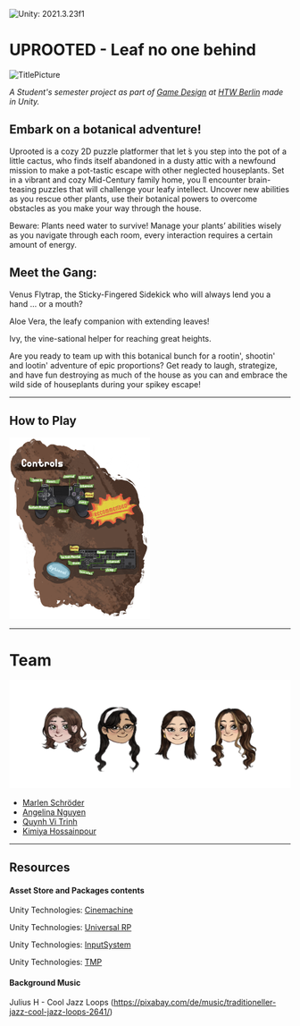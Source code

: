 ![Unity: 2021.3.23f1](https://img.shields.io/badge/unity-2021.3.23f1-689146)
# UPROOTED - Leaf no one behind
![TitlePicture](2D_Game/Assets/Sprites/ReadmeAssets/StartScreen-Final.png)

*A Student's semester project as part of [Game Design](https://gamedesign.htw-berlin.de)
at [HTW Berlin](https://www.htw-berlin.de/) made in Unity.*

## Embark on a botanical adventure!
Uprooted is a cozy 2D puzzle platformer that let ́s you step into the pot of a little cactus, who finds itself abandoned in a dusty attic with a newfound mission to make a pot-tastic escape with other neglected houseplants.
Set in a vibrant and cozy Mid-Century family home, you ́ll encounter brain-teasing puzzles that will challenge your leafy intellect.
Uncover new abilities as you rescue other plants, use their botanical powers to overcome obstacles as you make your way through the house.

Beware: Plants need water to survive!
Manage your plants’ abilities wisely as you navigate through each room, every interaction requires a certain amount of energy.

## Meet the Gang:
Venus Flytrap, the Sticky-Fingered Sidekick who will always lend you a hand ... or a mouth?

Aloe Vera, the leafy companion with extending leaves!

Ivy, the vine-sational helper for reaching great heights.

Are you ready to team up with this botanical bunch for a rootin', shootin' and lootin' adventure of epic proportions?
Get ready to laugh, strategize, and have fun destroying as much of the house as you can and embrace the wild side of houseplants during your spikey escape!

<hr/>

## How to Play
<img alt="Controls" src="2D_Game/Assets/Sprites/ReadmeAssets/Controls_RM.png" width="50%"/>

<hr/>

# Team
![Team_Picture](2D_Game/Assets/Sprites/ReadmeAssets/Team_MAANQUKI.png)
* [Marlen Schröder](https://github.com/atlass07)
* [Angelina Nguyen](https://github.com/Angel111na)
* [Quynh Vi Trinh](https://github.com/quynhvi)
* [Kimiya Hossainpour](https://instagram.com/aendromeda)

<hr/>

## Resources
#### Asset Store and Packages contents

Unity Technologies: [Cinemachine](https://unity.com/unity/features/editor/art-and-design/cinemachine)

Unity Technologies: [Universal RP](https://docs.unity3d.com/Packages/com.unity.render-pipelines.universal@11.0/manual/)

Unity Technologies: [InputSystem](https://docs.unity3d.com/Packages/com.unity.inputsystem@1.0/manual/Interactions.html#default-interaction)

Unity Technologies: [TMP](https://docs.unity3d.com/Manual/com.unity.textmeshpro.html)

#### Background Music
Julius H - Cool Jazz Loops (https://pixabay.com/de/music/traditioneller-jazz-cool-jazz-loops-2641/)
